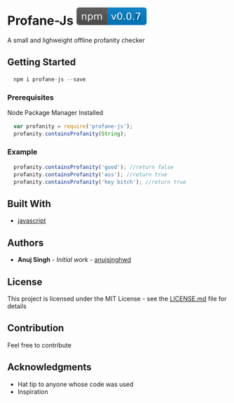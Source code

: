 # Profane-Js [![npm](logo.svg)](https://www.npmjs.com/package/profane-js)
A small and lighweight offline profanity checker

## Getting Started
```jsx
  npm i profane-js --save
```
### Prerequisites
Node Package Manager Installed

```jsx
  var profanity = require('profane-js');
  profanity.containsProfanity(String);
```

### Example
```jsx
  profanity.containsProfanity('good'); //return false
  profanity.containsProfanity('ass'); //return true
  profanity.containsProfanity('hey bitch'); //return true
```


## Built With
* [javascript](https://developer.mozilla.org/bm/docs/Web/JavaScript)

## Authors
* **Anuj Singh** - *Initial work* - [anujsinghwd](https://github.com/anujsinghwd)

## License
This project is licensed under the MIT License - see the [LICENSE.md](LICENSE.md) file for details

## Contribution
Feel free to contribute

## Acknowledgments

* Hat tip to anyone whose code was used
* Inspiration
